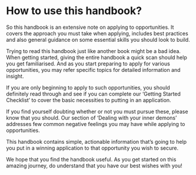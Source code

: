 # How to use this handbook?

So this handbook is an extensive note on applying to opportunities. It covers the approach you must take when applying, includes best practices and also general guidance on some essential skills you should look to build.

Trying to read this handbook just like another book might be a bad idea. When getting started, giving the entire handbook a quick scan should help you get familiarised. And as you start preparing to apply for various opportunities, you may refer specific topics for detailed information and insight.

If you are only beginning to apply to such opportunities, you should definitely read through and see if you can complete our ‘Getting Started Checklist’ to cover the basic necessities to putting in an application.

If you find yourself doubting whether or not you must pursue these, please know that you should. Our section of ‘Dealing with your inner demons’ addresses few common negative feelings you may have while applying to opportunities.

This handbook contains simple, actionable information that’s going to help you put in a winning application to that opportunity you wish to secure.

We hope that you find the handbook useful. As you get started on this amazing journey, do understand that you have our best wishes with you!

